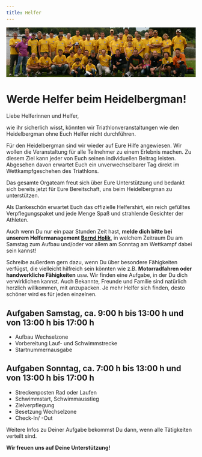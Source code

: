 ```yaml
---
title: Helfer
---
```


![Merkblatt](/img/banner/OrgaTeam.jpeg)

# Werde Helfer beim Heidelbergman!

Liebe Helferinnen und Helfer,

wie ihr sicherlich wisst, könnten wir Triathlonveranstaltungen wie den Heidelbergman ohne Euch Helfer nicht durchführen.

Für den Heidelbergman sind wir wieder auf Eure Hilfe angewiesen. Wir wollen die Veranstaltung für alle Teilnehmer zu einem Erlebnis machen. Zu diesem Ziel kann jeder von Euch seinen individuellen Beitrag leisten. Abgesehen davon erwartet Euch ein unverwechselbarer Tag direkt im Wettkampfgeschehen des Triathlons.

Das gesamte Orgateam freut sich über Eure Unterstützung und bedankt sich bereits jetzt für Eure Bereitschaft, uns beim Heidelbergman  zu unterstützen.

Als Dankeschön erwartet Euch das offizielle Helfershirt, ein reich gefülltes Verpflegungspaket und jede Menge Spaß und strahlende Gesichter der Athleten.

Auch wenn Du nur ein paar Stunden Zeit hast, **melde dich bitte bei unserem Helfermanagement [Bernd Holik](mailto:bernd.holik@heidelbergman.de)**, in welchem Zeitraum Du am Samstag zum Aufbau und/oder vor allem am Sonntag am Wettkampf dabei sein kannst!

Schreibe außerdem gern dazu, wenn Du über besondere Fähigkeiten verfügst, die vielleicht hilfreich sein könnten wie z.B. **Motorradfahren oder handwerkliche Fähigkeiten** usw. Wir finden eine Aufgabe, in der Du dich verwirklichen kannst. Auch Bekannte, Freunde und Familie sind natürlich herzlich willkommen, mit anzupacken. Je mehr Helfer sich finden, desto schöner wird es für jeden einzelnen.

## Aufgaben Samstag, ca. 9:00 h bis 13:00 h und von 13:00 h bis 17:00 h

* Aufbau Wechselzone
* Vorbereitung Lauf- und Schwimmstrecke
* Startnummernausgabe

## Aufgaben Sonntag, ca. 7:00 h bis 13:00 h und von 13:00 h bis 17:00 h

* Streckenposten Rad oder Laufen
* Schwimmstart, Schwimmausstieg
* Zielverpflegung
* Besetzung Wechselzone
* Check-In/ -Out

Weitere Infos zu Deiner Aufgabe bekommst Du dann, wenn alle Tätigkeiten verteilt sind.

**Wir freuen uns auf Deine Unterstützung!**

 